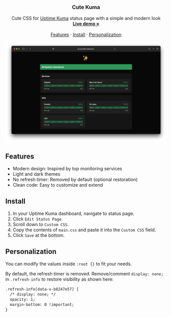 <h3 align="center">Cute Kuma</h3>

<p align="center">
  Cute CSS for  <a href="https://github.com/louislam/uptime-kuma">Uptime Kuma</a> status page with a simple and modern look
  <br>
  <a href="https://kuma.denisromanov.ru"><strong>Live demo »</strong></a>
  <br>
  <br>
  <a href="https://github.com/dermv/cute-kuma/tree/main#features">Features</a>
  ·
  <a href="https://github.com/dermv/cute-kuma/tree/main#install">Install</a>
  ·
  <a href="https://github.com/dermv/cute-kuma/tree/main#personalization">Personalization</a>
</p>

<p>
  <picture>
    <source media="(prefers-color-scheme: dark)" srcset="./.github/assets/dark.png">
    <source media="(prefers-color-scheme: light)" srcset="./.github/assets/light.png">
    <img alt="Cute Kuma" src="./.github/assets/dark.png">
  </picture>
</p>

## Features

- Modern design: Inspired by top monitoring services
- Light and dark themes
- No refresh timer: Removed by default (optional restoration)
- Clean code: Easy to customize and extend

## Install

1. In your Uptime Kuma dashboard, navigate to status page.
2. Click `Edit Status Page`.
3. Scroll down to `Custom CSS`.
4. Copy the contents of `main.css` and paste it into the `Custom CSS` field.
5. Click `Save` at the bottom.

## Personalization

You can modify the values inside `:root {}` to fit your needs.

By default, the refresh timer is removed. Remove/comment `display: none;` in `.refresh-info` to restore visibility as shown here:
```
.refresh-info[data-v-b8247e57] {
  /* display: none; */
  opacity: 1;
  margin-bottom: 0 !important;
}
```
